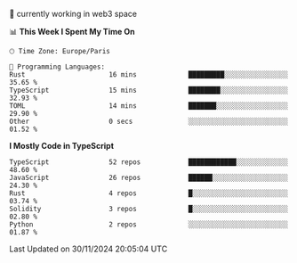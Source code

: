 🔭 currently working in web3 space

<!--START_SECTION:waka-->
📊 **This Week I Spent My Time On** 

```text
🕑︎ Time Zone: Europe/Paris

💬 Programming Languages: 
Rust                     16 mins             █████████░░░░░░░░░░░░░░░░   35.65 % 
TypeScript               15 mins             ████████░░░░░░░░░░░░░░░░░   32.93 % 
TOML                     14 mins             ███████░░░░░░░░░░░░░░░░░░   29.90 % 
Other                    0 secs              ░░░░░░░░░░░░░░░░░░░░░░░░░   01.52 % 
```

**I Mostly Code in TypeScript** 

```text
TypeScript               52 repos            ████████████░░░░░░░░░░░░░   48.60 % 
JavaScript               26 repos            ██████░░░░░░░░░░░░░░░░░░░   24.30 % 
Rust                     4 repos             █░░░░░░░░░░░░░░░░░░░░░░░░   03.74 % 
Solidity                 3 repos             █░░░░░░░░░░░░░░░░░░░░░░░░   02.80 % 
Python                   2 repos             ░░░░░░░░░░░░░░░░░░░░░░░░░   01.87 % 
```




 Last Updated on 30/11/2024 20:05:04 UTC
<!--END_SECTION:waka-->
